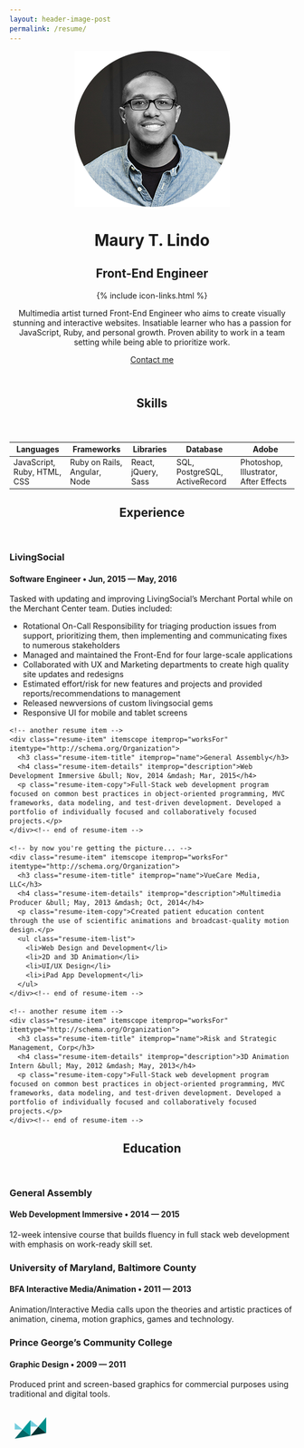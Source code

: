 ```yaml
---
layout: header-image-post
permalink: /resume/
---
```


<head lang="en">
  <meta charset="utf-8">
  <meta http-equiv="X-UA-Compatible" content="IE=edge">
  <meta name="viewport" content="width=device-width, initial-scale=1">
  <title>Maury Lindo's Resume</title>
  <meta name="description" content="Resume of Maury T. Lindo">
  <link rel="icon" type="image/x-icon" href="/favicon.png" />
</head>

<div class="resume-wrapper" itemscope itemtype="http://schema.org/Person">
  <header class="resume-page-header">
    <!-- You can turn off the avatar in _config.yml by setting to false -->
    <img src="/img/headshot.png" alt="my photo" class="resume-avatar" itemprop="image">
    <!-- Your name is defined in the _config.yml file -->
    <h1 class="resume-header-name" itemprop="name">Maury T. Lindo</h1>
    <div class="resume-title-bar">
      <!-- Your title is also defined in the _config.yml file -->
      <h2 class="resume-header-title" itemprop="jobTitle">Front-End Engineer</h2>
      <!-- This is the markup for the icon links; moved out to an include because it's very verbose, and you shouldn't ever need to edit the markup (unless you want to re-order the icons); if you want to customize which links appear, define them in the _config.yml file -->
      {% include icon-links.html %}
    </div>
    <div class="resume-executive-summary" itemprop="description">
      <p class="resume-p">Multimedia artist turned Front-End Engineer who aims to create visually stunning and interactive websites. Insatiable learner who has a passion for JavaScript, Ruby, and personal growth. Proven ability to work in a team setting while being able to prioritize work.</p>
    </div>
    <a href="mailto:mo@cagedcrown.com" class="resume-contact-button" itemprop="email">Contact me</a>
    <!-- <a class="contact-button not-looking">I'm not looking for work right now.</a> -->
  </header>

  <!-- begin Skills -->
  <section class="resume-content-section">
    <header class="resume-section-header">
      <h2>Skills</h2>
    </header>
    <table class="skills-table">
      <thead>
        <tr>
          <th>Languages</th>
          <th>Frameworks</th>
          <th>Libraries</th>
          <th>Database</th>
          <th>Adobe</th>
        </tr>
      </thead>
      <tbody>
        <tr>
          <td data-label="Languages">JavaScript, Ruby, HTML, CSS</td>
          <td data-label="Frameworks">Ruby on Rails, Angular, Node</td>
          <td data-label="Libraries">React, jQuery, Sass</td>
          <td data-label="Database">SQL, PostgreSQL, ActiveRecord</td>
          <td data-label="Adobe">Photoshop, Illustrator, After Effects</td>
        </tr>
      </tbody>
    </table>
  </section>
  <!-- end Skills -->

  <!-- begin Experience -->
  <section class="resume-content-section">
    <header class="resume-section-header">
      <h2>Experience</h2>
    </header>
    <!-- Duplicate these resume-item elements and edit accordingly for each job you want to add here -->
    <div class="resume-item" itemscope itemprop="worksFor" itemtype="http://schema.org/Organization">
      <h3 class="resume-item-title" itemprop="name">LivingSocial</h3>
      <h4 class="resume-item-details" itemprop="description">Software Engineer &bull; Jun, 2015 &mdash; May, 2016</h4>
      <p class="resume-item-copy">Tasked with updating and improving LivingSocial’s Merchant Portal while on the Merchant Center team. Duties included:</p>
      <ul class="resume-item-list">
        <li>Rotational On-Call Responsibility for triaging production issues from support, prioritizing them, then implementing and communicating fixes to numerous stakeholders</li>
        <li>Managed and maintained the Front-End for four large-scale applications</li>
        <li>Collaborated with UX and Marketing departments to create high quality site updates and redesigns</li>
        <li>Estimated effort/risk for new features and projects and provided reports/recommendations to management</li>
        <li>Released newversions of custom livingsocial gems</li>
        <li>Responsive UI for mobile and tablet screens</li>
      </ul>
    </div><!-- end of resume-item -->

    <!-- another resume item -->
    <div class="resume-item" itemscope itemprop="worksFor" itemtype="http://schema.org/Organization">
      <h3 class="resume-item-title" itemprop="name">General Assembly</h3>
      <h4 class="resume-item-details" itemprop="description">Web Development Immersive &bull; Nov, 2014 &mdash; Mar, 2015</h4>
      <p class="resume-item-copy">Full-Stack web development program focused on common best practices in object-oriented programming, MVC frameworks, data modeling, and test-driven development. Developed a portfolio of individually focused and collaboratively focused projects.</p>
    </div><!-- end of resume-item -->

    <!-- by now you're getting the picture... -->
    <div class="resume-item" itemscope itemprop="worksFor" itemtype="http://schema.org/Organization">
      <h3 class="resume-item-title" itemprop="name">VueCare Media, LLC</h3>
      <h4 class="resume-item-details" itemprop="description">Multimedia Producer &bull; May, 2013 &mdash; Oct, 2014</h4>
      <p class="resume-item-copy">Created patient education content through the use of scientific animations and broadcast-quality motion design.</p>
      <ul class="resume-item-list">
        <li>Web Design and Development</li>
        <li>2D and 3D Animation</li>
        <li>UI/UX Design</li>
        <li>iPad App Development</li>
      </ul>
    </div><!-- end of resume-item -->

    <!-- another resume item -->
    <div class="resume-item" itemscope itemprop="worksFor" itemtype="http://schema.org/Organization">
      <h3 class="resume-item-title" itemprop="name">Risk and Strategic Management, Corp</h3>
      <h4 class="resume-item-details" itemprop="description">3D Animation Intern &bull; May, 2012 &mdash; May, 2013</h4>
      <p class="resume-item-copy">Full-Stack web development program focused on common best practices in object-oriented programming, MVC frameworks, data modeling, and test-driven development. Developed a portfolio of individually focused and collaboratively focused projects.</p>
    </div><!-- end of resume-item -->
  </section>
  <!-- end Experience -->

  <!-- begin Education -->
  <section class="resume-content-section">
    <header class="resume-section-header">
      <h2>Education</h2>
    </header>
    <div class="resume-item" itemscope itemprop="worksFor" itemtype="http://schema.org/CollegeOrUniversity">
      <h3 class="resume-item-title" itemprop="name">General Assembly</h3>
      <h4 class="resume-item-details" itemprop="description">Web Development Immersive &bull; 2014 &mdash; 2015</h4>
      <p class="resume-item-copy">12-week intensive course that builds fluency in full stack web development with emphasis on work-ready skill set.</p>
    </div>
    <div class="resume-item" itemscope itemprop="worksFor" itemtype="http://schema.org/CollegeOrUniversity">
      <h3 class="resume-item-title" itemprop="name">University of Maryland, Baltimore County</h3>
      <h4 class="resume-item-details" itemprop="description">BFA Interactive Media/Animation &bull; 2011 &mdash; 2013</h4>
      <p class="resume-item-copy">Animation/Interactive Media calls upon the theories and artistic practices of animation, cinema, motion graphics, games and technology.</p>
    </div>
    <div class="resume-item" itemscope itemprop="worksFor" itemtype="http://schema.org/CollegeOrUniversity">
      <h3 class="resume-item-title" itemprop="name">Prince George’s Community College</h3>
      <h4 class="resume-item-details" itemprop="description">Graphic Design &bull; 2009 &mdash; 2011</h4>
      <p class="resume-item-copy">Produced print and screen-based graphics for commercial purposes using traditional and digital tools.</p>
    </div>
  </section>
  <!-- end Education -->

  <!-- begin Projects -->
  <!-- <section class="resume-content-section">
    <header class="resume-section-header">
      <h2>Projects</h2>
    </header>
    <div class="resume-item">
      <h3 class="resume-item-title"><a href="http://donutlocator.io">donutfinder.io</a></h3>
      <h4 class="resume-item-details">Founder & Primary Developer &bull; 2012 &mdash; Present</h4>
      <p class="resume-item-copy">Donut Locator is an open source node/ember app that lets users find donuts within a defined radius from their home.</p>
    </div>
    <div class="resume-item">
      <h3 class="resume-item-title">Springfield Donut Eater's User Group</h3>
      <h4 class="resume-item-details">Co-Founder & Organizer &bull; 2007 &mdash; Present</h4>
      <p class="resume-item-copy">DEUG is a local monthly meetup in Springfield where we share all the latest tips and tricks for dat donut lifestyle. I organize the group, and typically eat most of the donuts.</p>
    </div>
  </section> -->
  <!-- end Projects -->

  <!-- begin Recognition -->
  <!-- <section class="resume-content-section">
    <header class="resume-section-header">
      <h2>Recognition</h2>
    </header>
    <div class="resume-item">
      <h3 class="resume-item-title" itemprop="award">Springfield Nuclear Power Plant</h3>
      <h4 class="resume-item-details">Outstanding Achievement &bull; 2010</h4>
      <p class="resume-item-copy">Awarded for stopping a nuclear meltdown, even though I also started it.</p>
    </div>
    <div class="resume-item">
      <h3 class="resume-item-title" itemprop="award">Duff Beer Customer of the year</h3>
      <h4 class="resume-item-details">1997 &mdash; 2001, 2003, 2008 &mdash; 2012</h4>
      <p class="resume-item-copy">Honored by <a href="https://en.wikipedia.org/wiki/Duff_Beer">Duff Beer</a> for being an outstanding customer several years straight. Qualifications included most beer consumed at a bar, most beer purchased, and most beer ralphed.</p>
    </div>
    <div class="resume-item">
      <h3 class="resume-item-title" itemprop="award">Moe's Patron of the Month</h3>
      <h4 class="resume-item-details">12/2001, 8/2004</h4>
      <p class="resume-item-copy">Specifically this prestigious awarded twice for stopping a robber with my belly.</p>
    </div>
  </section> -->
  <!-- end Recognition -->

  <!-- begin Associations -->
  <!-- <section class="resume-content-section">
    <header class="resume-section-header">
      <h2>Associations</h2>
    </header>
    <div class="resume-item">
      <h3 class="resume-item-title"><a href="http://beerfortheworld.com">Beer for the World</a></h3>
      <h4 class="resume-item-details">Volunteer &bull; 2008 &mdash; Present</h4>
      <p class="resume-item-copy">Organized fund drives and participated in fundraising events for the benefit of families in third world countries without proper access to malt beverages.</p>
    </div>
    <div class="resume-item">
      <h3 class="resume-item-title">Springfield Nuclear Workers Labor Union</h3>
      <h4 class="resume-item-details">Member in Good Standin &bull; 1994 &mdash; Present</h4>
      <p class="resume-item-copy">Founding member of the local nuclear workers labor union.</p>
    </div>
  </section> -->
  <!-- end Associations -->

  <!-- begin Links -->
  <!-- <section class="resume-content-section">
    <header class="resume-section-header">
      <h2>Additional Links</h2>
    </header>
    <div class="resume-item">
      <ul class="resume-item-list">
        <li><a href="#">Springfield Poker Club</a></li>
        <li><a href="#">Springfield Donut Eater's User Group</a></li>
      </ul>
    </div>
  </section> -->
  <!-- end Links -->

  <footer class="resume-page-footer">
    <div class="logo">
      <a href="/">
        <svg class="resume-footer-logo" xmlns="http://www.w3.org/2000/svg" xmlns:xlink="http://www.w3.org/1999/xlink" display="block" margin="auto" width="75" height="75" viewBox="0 0 2141.8 1471.8" enable-background="new 0 0 2141.8 1471.8" xml:space="preserve">
          <polygon fill="#009999" points="1059,1145 662.2,819.7 1059,351.5 1059,1145"/>
          <polygon fill="#76CEDE" points="265.4,494.4 662.2,819.7 265.2,819.7"/>
          <polygon fill="#006666" points="265.3,1288.7 662.2,819.7 1059,1145"/>
          <polygon fill="#008E89" points="1852.5,998.5 1455.7,675.6 1852.4,210.7"/>
          <polygon fill="#013333" points="1059,1145 1455.7,675.6 1852.5,998.5 1059,1145"/>
          <polygon fill="#76CEDE" points="1058.8,352.7 1455.7,675.6 1059,675.6"/>
        </svg>
      </a>
    </div>
  </footer>
</div>

